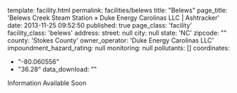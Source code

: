 template: facility.html
permalink: facilities/belews
title: "Belews"
page_title: 'Belews Creek Steam Station &raquo; Duke Energy Carolinas LLC | Ashtracker'
date: 2013-11-25 09:52:50
published: true
page_class: 'facility'
facility_class: 'belews'
address: 
  street: null
  city: null
  state: 'NC'
  zipcode: ""
  county: 'Stokes County'
owner_operator: 'Duke Energy Carolinas LLC'
impoundment_hazard_rating: null
monitoring: null
pollutants: []
coordinates: 
  - "-80.060556"
  - "36.28"
data_download: ""

Information Available Soon

